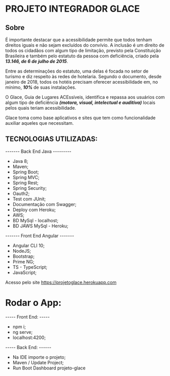 # PROJETO INTEGRADOR GLACE
## Sobre 
É importante destacar que a acessibilidade permite que todos tenham direitos iguais e não sejam excluídos do convívio. A inclusão é um direito de todos os cidadãos com algum tipo de limitação, previsto pela Constituição Brasileira e também pelo estatuto da pessoa com deficiência, criado pela <b><i> 13.146, de 6 de julho de 2015</i></b>.

Entre as determinações do estatuto, uma delas é focada no setor de turismo e diz respeito às redes de hotelaria. Segundo o documento, desde janeiro de 2018, todos os hotéis precisam oferecer acessibilidade em, no mínimo, <b><i>10% </b></i>de suas instalações.

O Glace, Guia de Lugares ACEssíveis, identifica e repassa aos usuários com algum tipo de deficiência <b><i>(motora, visual, intelectual e auditiva)</b></i> locais pelos quais teriam acessibilidade.

Glace toma como base aplicativos e sites que tem como funcionalidade auxiliar aqueles que necessitam. 

## TECNOLOGIAS UTILIZADAS:
 ------- Back End Java ---------
 * Java 8;
 * Maven;
 * Spring Boot;
 * Spring MVC;
 * Spring Rest;
 * Spring Security;
 * Oauth2;
 * Test com JUnit;
 * Documentação com Swagger;
 * Deploy com Heroku;
 * AWS;
 * BD MySql - localhost;
 * BD JAWS MySql - Heroku;
 
 ------- Front End Angular -------
 * Angular CLI  10;
 * NodeJS;
 * Bootstrap;
 * Prime NG;
 * TS - TypeScript;
 * JavaScript;
 
  Acesso pelo site https://projetoglace.herokuapp.com
  
  # Rodar o App:
  ----- Front End: -----
  
  * npm i;
  * ng serve;
  * localhost:4200;
  
 ----- Back End: ------
 
 * Na IDE importe o projeto;
 * Maven / Update Project;
 * Run Boot Dashboard projeto-glace
 
